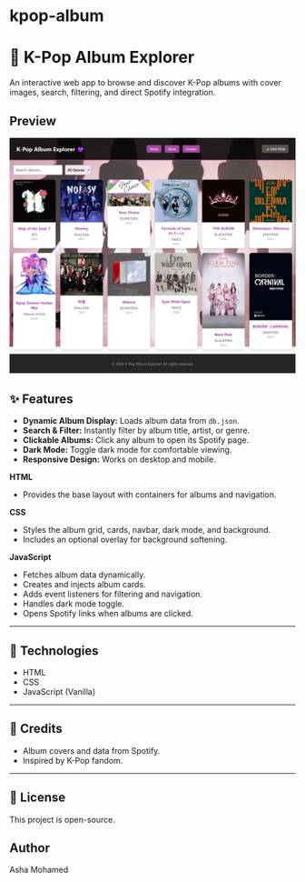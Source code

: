# kpop-album
# 🎵 K-Pop Album Explorer

An interactive web app to browse and discover K-Pop albums with cover images, search, filtering, and direct Spotify integration.

## Preview
![alt text](image.png)


## ✨ Features

- **Dynamic Album Display:** Loads album data from `db.json`.
- **Search & Filter:** Instantly filter by album title, artist, or genre.
- **Clickable Albums:** Click any album to open its Spotify page.
- **Dark Mode:** Toggle dark mode for comfortable viewing.
- **Responsive Design:** Works on desktop and mobile.

**HTML**
- Provides the base layout with containers for albums and navigation.

**CSS**
- Styles the album grid, cards, navbar, dark mode, and background.
- Includes an optional overlay for background softening.

**JavaScript**
- Fetches album data dynamically.
- Creates and injects album cards.
- Adds event listeners for filtering and navigation.
- Handles dark mode toggle.
- Opens Spotify links when albums are clicked.


---

## 🌟 Technologies

- HTML
- CSS
- JavaScript (Vanilla)

---

## 💜 Credits

- Album covers and data from Spotify.
- Inspired by K-Pop fandom.

---

## 📄 License

This project is open-source.
 ## Author
 Asha Mohamed
